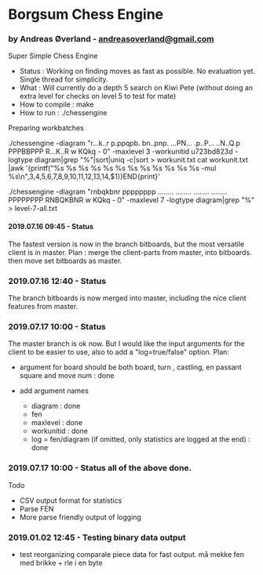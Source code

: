 # Borgsum Chess Engine
### by Andreas Øverland - andreasoverland@gmail.com



Super Simple Chess Engine

- Status : Working on finding moves as fast as possible. No evaluation yet. Single thread for simplicity.
- What : Will currently do a depth 5 search on Kiwi Pete (without doing an extra level for checks on level 5 to test for mate)
- How to compile : make
- How to run : ./chessengine

Preparing workbatches

./chessengine -diagram "r...k..r p.ppqpb. bn..pnp. ...PN... .p..P... ..N..Q.p PPPBBPPP R...K..R w KQkq - 0" -maxlevel 3 -workunitid u723bd823d -logtype diagram|grep "%"|sort|uniq -c|sort > workunit.txt
cat workunit.txt |awk '{printf("%s %s %s %s %s %s %s %s %s %s %s %s -mul %s\n",$3,$4,$5,$6,$7,$8,$9,$10,$11,$12,$13,$14,$1)}END{print}'

./chessengine -diagram "rnbqkbnr pppppppp ........ ........ ........ ........ PPPPPPPP RNBQKBNR w KQkq - 0" -maxlevel 7 -logtype diagram|grep "%" > level-7-all.txt


#### 2019.07.16 09:45 - Status
The fastest version is now in the branch bitboards, but the most versatile client is in master.
Plan : merge the client-parts from master, into bitboards. then move set bitboards as master.

### 2019.07.16 12:40 - Status
The branch bitboards is now merged into master, including the nice client features from master.

### 2019.07.17 10:00 - Status
The master branch is ok now. But I would like the input arguments for the client to be easier to use, also to add a "log=true/false" option.
Plan:
- argument for board should be both board, turn , castling, en passant square and move num : done
		  
- add argument names
  - diagram : done
  - fen
  - maxlevel : done
  - workunitid : done
  - log = fen/diagram (if omitted, only statistics are logged at the end) : done
 

### 2019.07.17 10:00 - Status all of the above done.


Todo
- CSV output format for statistics
- Parse FEN
- More parse friendly output of logging

### 2019.01.02 12:45 - Testing binary data output
- test reorganizing comparale piece data for fast output. må mekke fen med brikke + rle i en byte




